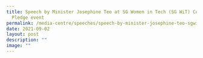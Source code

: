 ```yaml
---
title: Speech by Minister Josephine Teo at SG Women in Tech (SG WiT) Corporate
  Pledge event
permalink: /media-centre/speeches/speech-by-minister-josephine-teo-sgwit-corporate-pledge-event/
date: 2021-09-02
layout: post
description: ""
image: ""
---
```


